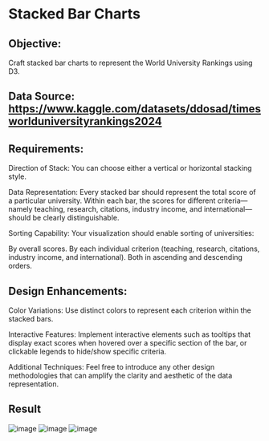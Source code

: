 # Stacked Bar Charts
## Objective:
Craft stacked bar charts to represent the World University Rankings using D3.

## Data Source: https://www.kaggle.com/datasets/ddosad/timesworlduniversityrankings2024

## Requirements:
Direction of Stack: You can choose either a vertical or horizontal stacking style.

Data Representation: Every stacked bar should represent the total score of a particular university. Within each bar, the scores for different criteria—namely teaching, research, citations, industry income, and international—should be clearly distinguishable.

Sorting Capability: Your visualization should enable sorting of universities:

By overall scores.
By each individual criterion (teaching, research, citations, industry income, and international).
Both in ascending and descending orders.

## Design Enhancements:
Color Variations: Use distinct colors to represent each criterion within the stacked bars.

Interactive Features: Implement interactive elements such as tooltips that display exact scores when hovered over a specific section of the bar, or clickable legends to hide/show specific criteria.

Additional Techniques: Feel free to introduce any other design methodologies that can amplify the clarity and aesthetic of the data representation.

## Result
![image](https://hackmd.io/_uploads/Sk9OOpWhR.png)
![image](https://hackmd.io/_uploads/Sk4c_6b30.png)
![image](https://hackmd.io/_uploads/r13s_aW2R.png)





